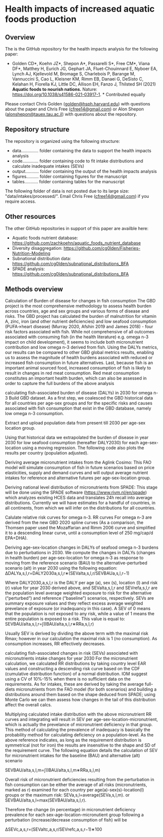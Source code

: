 # Health impacts of increased aquatic foods production

## Overview

The is the GitHub repository for the health impacts analysis for the following paper:

* Golden CD*, Koehn JZ*, Shepon A*, Passarelli S*, Free CM*, Viana DF*, Matthey H, Eurich JG, Gephart JA, Fluet-Chouinnard E, Nyboer EA, Lynch AJ, Kjellevold M, Bromage S, Charlebois P, Barange M, Vannuccini S, Cao L, Kleisner KM, Rimm EB, Danaei G, DeSisto C, Kelahan H, Fiorella KJ, Little DC, Allison EH, Fanzo J, Thilsted SH (2021) **Aquatic foods to nourish nations.** Nature: https://doi.org/10.1038/s41586-021-03917-1. * Contributed equally

Please contact Chris Golden (golden@hsph.harvard.edu) with questions about the paper and Chris Free (cfree14@gmail.com) or Alon Shepon (alonshepon@tauex.tau.ac.il) with questions about the repository.

## Repository structure

The repository is organized using the following structure:

* data.............. folder containing the data to support the health impacts analysis
* code............. folder containing code to fit intake distributions and calculate inadequate intakes (SEVs)
* output........... folder containing the output of the health impacts analysis
* figures.......... folder containing figures for the manuscript
* tables........... folder containing tables for the manuscript

The following folder of data is not posted due to its large size: "data/intakes/processed/". Email Chris Free (cfree14@gmail.com) if you require access.

## Other resources

The other GitHub repositories in support of this paper are availble here:

* Aquatic foods nutrient database: https://github.com/zachkoehn/aquatic_foods_nutrient_database
* Diversity disaggregation: https://github.com/cg0lden/Fisheries-Nutrition-Modeling
* Subnational distribution data: https://github.com/cg0lden/subnational_distributions_BFA
* SPADE analysis: https://github.com/cg0lden/subnational_distributions_BFA

## Methods overview

Calculation of Burden of disease for changes in fish consumption
The GBD project is the most comprehensive methodology to assess health burden across countries, age and sex groups and various forms of disease and risks. The GBD project has calculated the burden of malnutrition for vitamin A, zinc, iron (and other nutrient deficiencies) and low seafood consumption (PUFA->heart disease) (Murray 2020, Afshin 2019 and James 2018) - four risk factors associated with fish. While not comprehensive of all outcomes associated with consuming fish (in the health literature) e.g. omega n-3 impact on child development), it seems to include both micronutrient contribution and low omega n-3 derived from fish. Using the DALYs metrics, our results can be compared to other GBD global metrics results, enabling us to assess the magnitude of health burdens associated with reduced or increased fish consumption in future alternatives. Last, because fish is an important animal sourced food, increased consumption of fish is likely to result in changes in red meat consumption. Red meat consumption constitutes an important health burden, which can also be assessed in order to capture the full burdens of the above analysis

calculating fish-associated burden of disease (DALYs) in 2030 for omega n-3
Build GBD dataset. As a first step, we coalesced the GBD historical data for all countries per age-sex groups and for the specific risks and causes associated with fish consumption that exist in the GBD database, namely low omega n-3 consumption.

Extract and upload population data from present till 2030 per age-sex location group.

Using that historical data we extrapolated the burden of disease in year 2030 for low seafood consumption (hereafter DALY2030) for each age-sex-location using a moving regression. The following code also plots the results per country (population adjusted).

Deriving average micronutrient intakes from the Aglink Cosimo: This FAO model will simulate consumption of fish in future scenarios based on price elasticities, supply and demand curves and will output average nutrient intakes for reference and alternative futures per age-sex-location group.

Deriving national level distribution of micronutrients from SPADE: This stage will be done using the SPADE software (https://www.rivm.nl/en/spade) which analyzes existing HCES data and translates 24h recall into average distributions. Currently we will have estimates for a handful of countries, in all continents, from which we will infer on the distributions for all countries.

Calulate relative risk curves for omega n-3. RR curves For omega n-3 are derived from the new GBD 2020 spline curves (As a comparison, the Thomsen paper used the Mozaffarian and Rimm 2006 curve and simplified it to a descending linear curve, until a consumption level of 250 mg/cap/d EPA+DHA).

Deriving age-sex-location changes in DALYs of seafood omega n-3 burdens due to perturbations in 2030. We compute the changes in DALYs (changes in health burden) per age-sex-location for omega n-3 as response to moving from the reference scenario (BAU) to the alternative-perturbed scenario (alt) in year 2030 using the following equation:
ΔDALYa,s,l,r=DALY2030a,s,l,r∗(SEValta,s,l,r/SEVBAUa,s,l,r−1)

Where DALY2030,a,s,l,r is the DALY per age (a), sex (s), location (l) and risk (r) value for year 2030 derived above, and SEValta,s,l,r and SEVrefa,s,l,r are the population level average weighted exposure to risk for the alternative (“perturbed”) and reference (“baseline”) scenarios, respectively. SEVs are summary exposure values and they reflect excess average weighted prevelance of exposure (or inadequancy in this case). A SEV of 0 means that the population is not exposed to any risk, while a value of 1 means the entire population is exposed to a risk. This value is equal to:
SEVBAU/alta,s,l,r=∫(IBAU/alta,s,l,r∗RRa,s,l,r)

Usually SEV is derived by dividing the above term with the maximal risk Rmax; however in our calculation the maximal risk is 1 (no consumption). As consumption increases, RR effectively decreases.

calculating fish-associated changes in risk (SEVs) associated with micronutrients intake changes for year 2030
For the micronutrient calculation, we calculated RR distributions by taking country level EAR values and constructing a descending risk curve based on the CDF (cumulative distribution function) of a normal distribution. IOM suggest using a CV of 10%-15% when there is no sufficient data on the requirements. As for intakes, these are derived by taking the average full-diets micronutrients from the FAO model (for both scenarios) and building a distributions around them based on the shape deduced from SPADE; using Monte Carlo we can then assess how changes in the tail of this distribution affect the overall calcs.

Multiplying calculated intake distribution with the above micronutrient RR curves and integrating will result in SEV per age-sex-location-micronutrient, which is actually the prevelance of micronutrient deficiency in that group. This method of calculating the prevalence of inadequacy is basically the probability method for calculating deficiency on a population-level. As the above reference indicates, as long as the requirement distribution is symmetrical (not for iron) the results are insensitive to the shape and SD of the requirement curve. The following equation details the calculation of SEV for micronutrient intakes for the baseline (BAU) and alternative (alt) scenario

SEVBAU/alta,s,l,m=∫(IBAU/alta,s,l,m∗RRa,s,l,m)

Overall risk of micronutrient deficiencies resulting from the perturbation in fish consumption can be either the average of all risks (micronutrients, marked as r) examined for each country per age(a)-sex(s)-location(l) groups or the maximum risk:
SEVa,s,l=average(SEVa,s,l,m).
or
SEVBAU/alta,s,l=max(SEVBAU/alta,s,l,r).

Therefore the change (in percentage) in micronutrient deficiency prevalence for each sex-age-location-micronutient group following a perturbation (increase/decrease consumption of fish) will be

ΔSEVc,a,s,r=(SEValtc,a,s,r/SEVrefc,a,s,r−1)∗100
